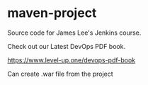 # maven-project
Source code for James Lee's Jenkins course.

Check out our Latest DevOps PDF book.

https://www.level-up.one/devops-pdf-book

Can create .war file from the project
